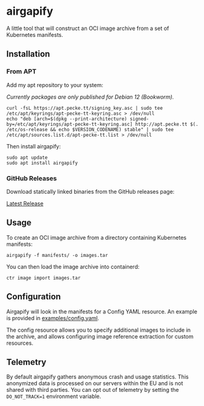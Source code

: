 # airgapify

A little tool that will construct an OCI image archive from a set of Kubernetes manifests.

## Installation

### From APT

Add my apt repository to your system:

*Currently packages are only published for Debian 12 (Bookworm).*

```shell
curl -fsL https://apt.pecke.tt/signing_key.asc | sudo tee /etc/apt/keyrings/apt-pecke-tt-keyring.asc > /dev/null
echo "deb [arch=$(dpkg --print-architecture) signed-by=/etc/apt/keyrings/apt-pecke-tt-keyring.asc] http://apt.pecke.tt $(. /etc/os-release && echo $VERSION_CODENAME) stable" | sudo tee /etc/apt/sources.list.d/apt-pecke-tt.list > /dev/null
```

Then install airgapify:

```shell
sudo apt update
sudo apt install airgapify
```

### GitHub Releases

Download statically linked binaries from the GitHub releases page: 

[Latest Release](https://github.com/dpeckett/airgapify/releases/latest)

## Usage

To create an OCI image archive from a directory containing Kubernetes manifests:

```shell
airgapify -f manifests/ -o images.tar
```

You can then load the image archive into containerd:

```shell
ctr image import images.tar
```

## Configuration

Airgapify will look in the manifests for a Config YAML resource. An example is provided in [examples/config.yaml](examples/config.yaml).

The config resource allows you to specify additional images to include in the archive, and allows configuring image reference extraction for custom resources.

## Telemetry

By default airgapify gathers anonymous crash and usage statistics. This anonymized
data is processed on our servers within the EU and is not shared with third
parties. You can opt out of telemetry by setting the `DO_NOT_TRACK=1`
environment variable.